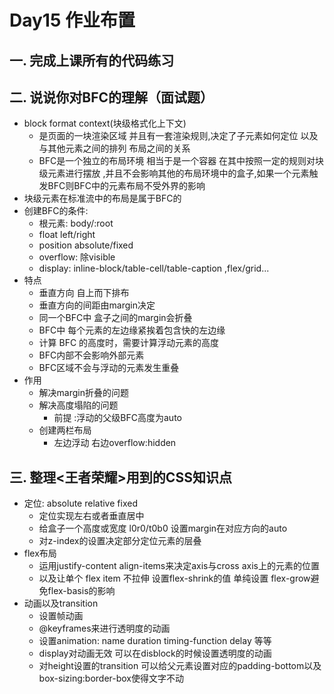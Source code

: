 # Day15 作业布置

## 一. 完成上课所有的代码练习





## 二. 说说你对BFC的理解（面试题）

- block format context(块级格式化上下文)
  - 是页面的一块渲染区域 并且有一套渲染规则,决定了子元素如何定位 以及与其他元素之间的排列 布局之间的关系
  - BFC是一个独立的布局环境 相当于是一个容器 在其中按照一定的规则对块级元素进行摆放 ,并且不会影响其他的布局环境中的盒子,如果一个元素触发BFC则BFC中的元素布局不受外界的影响
- 块级元素在标准流中的布局是属于BFC的
- 创建BFC的条件:
  - 根元素: body/:root
  - float left/right
  - position absolute/fixed
  - overflow: 除visible
  - display: inline-block/table-cell/table-caption ,flex/grid...
- 特点
  - 垂直方向 自上而下排布
  -  垂直方向的间距由margin决定
  - 同一个BFC中 盒子之间的margin会折叠
  - BFC中 每个元素的左边缘紧挨着包含快的左边缘
  - 计算 BFC 的高度时，需要计算浮动元素的高度
  - BFC内部不会影响外部元素
  - BFC区域不会与浮动的元素发生重叠
- 作用
  - 解决margin折叠的问题
  - 解决高度塌陷的问题
    - 前提 :浮动的父级BFC高度为auto
  - 创建两栏布局
    - 左边浮动 右边overflow:hidden



## 三. 整理<王者荣耀>用到的CSS知识点

- 定位: absolute relative fixed
  - 定位实现左右或者垂直居中 
  - 给盒子一个高度或宽度 l0r0/t0b0 设置margin在对应方向的auto
  - 对z-index的设置决定部分定位元素的层叠
- flex布局
  - 运用justify-content align-items来决定axis与cross axis上的元素的位置
  - 以及让单个 flex item 不拉伸 设置flex-shrink的值 单纯设置 flex-grow避免flex-basis的影响
- 动画以及transition
  - 设置帧动画 
  - @keyframes来进行透明度的动画
  - 设置animation: name duration timing-function delay  等等
  - display对动画无效 可以在disblock的时候设置透明度的动画
  - 对height设置的transition 可以给父元素设置对应的padding-bottom以及box-sizing:border-box使得文字不动

 







